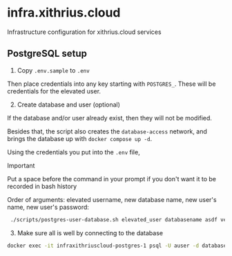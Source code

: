 # infra.xithrius.cloud

Infrastructure configuration for xithrius.cloud services

## PostgreSQL setup

1. Copy `.env.sample` to `.env`

Then place credentials into any key starting with `POSTGRES_`. These will be credentials for the elevated user.

2. Create database and user (optional)

If the database and/or user already exist, then they will not be modified.

Besides that, the script also creates the `database-access` network, and brings the database up with `docker compose up -d`.

Using the credentials you put into the `.env` file,

> [!IMPORTANT]
> Put a space before the command in your prompt if you don't want it to be recorded in bash history

Order of arguments: elevated username, new database name, new user's name, new user's password:

```bash
 ./scripts/postgres-user-database.sh elevated_user databasename asdf very_important_password
```

3. Make sure all is well by connecting to the database

```bash
docker exec -it infraxithriuscloud-postgres-1 psql -U auser -d databasename
```
